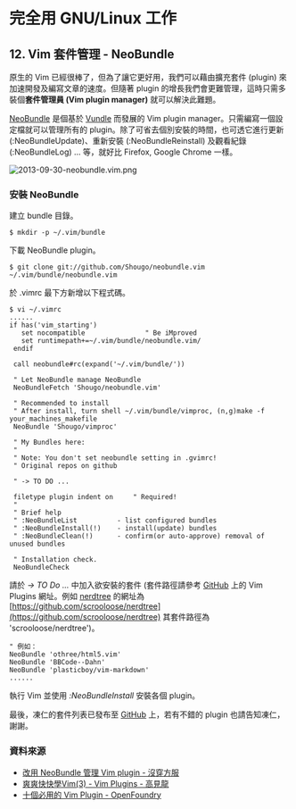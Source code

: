 # 完全用 GNU/Linux 工作

## 12. Vim 套件管理 - NeoBundle

原生的 Vim 已經很棒了，但為了讓它更好用，我們可以藉由擴充套件 (plugin) 來加速開發及編寫文章的速度。但隨著 plugin 的增長我們會更難管理，這時只需多裝個**套件管理員 (Vim plugin manager)** 就可以解決此難題。

[NeoBundle](https://github.com/Shougo/neobundle.vim) 是個基於 [Vundle](https://github.com/gmarik/vundle) 而發展的 Vim plugin manager。只需編寫一個設定檔就可以管理所有的 plugin。除了可省去個別安裝的時間，也可透它進行更新 (:NeoBundleUpdate)、重新安裝 (:NeoBundleReinstall) 及觀看紀錄 (:NeoBundleLog) ... 等，就好比 Firefox, Google Chrome 一樣。

![2013-09-30-neobundle.vim.png](https://lh3.googleusercontent.com/-Wfyb19alJJA/UklmScI0ItI/AAAAAAAAVzo/5Ivi92u5Me4/s800/2013-09-30-neobundle.vim.png)

### 安裝 NeoBundle

建立 bundle 目錄。

	$ mkdir -p ~/.vim/bundle

下載 NeoBundle plugin。

	$ git clone git://github.com/Shougo/neobundle.vim ~/.vim/bundle/neobundle.vim

於 .vimrc 最下方新增以下程式碼。

	$ vi ~/.vimrc
	......
	if has('vim_starting')
	   set nocompatible               " Be iMproved
	   set runtimepath+=~/.vim/bundle/neobundle.vim/
	 endif
	
	 call neobundle#rc(expand('~/.vim/bundle/'))
	
	 " Let NeoBundle manage NeoBundle
	 NeoBundleFetch 'Shougo/neobundle.vim'
	
	 " Recommended to install
	 " After install, turn shell ~/.vim/bundle/vimproc, (n,g)make -f your_machines_makefile
	 NeoBundle 'Shougo/vimproc'
	
	 " My Bundles here:
	 "
	 " Note: You don't set neobundle setting in .gvimrc!
	 " Original repos on github

	 " -> TO DO ...
	
	 filetype plugin indent on     " Required!
	 "
	 " Brief help
	 " :NeoBundleList          - list configured bundles
	 " :NeoBundleInstall(!)    - install(update) bundles
	 " :NeoBundleClean(!)      - confirm(or auto-approve) removal of unused bundles
	
	 " Installation check.
	 NeoBundleCheck

請於 *-> TO Do ...* 中加入欲安裝的套件 (套件路徑請參考 [GitHub](https://github.com/) 上的 Vim Plugins 網址。例如 [nerdtree](https://github.com/scrooloose/nerdtree) 的網址為 [https://github.com/scrooloose/nerdtree](https://github.com/scrooloose/nerdtree) 其套件路徑為 'scrooloose/nerdtree')。

	" 例如：
	NeoBundle 'othree/html5.vim'
	NeoBundle 'BBCode--Dahn'
	NeoBundle 'plasticboy/vim-markdown'
	......

執行 Vim 並使用 *:NeoBundleInstall* 安裝各個 plugin。

最後，凍仁的套件列表已發布至 [GitHub](https://github.com/chusiang/vimrc) 上，若有不錯的 plugin 也請告知凍仁，謝謝。

### 資料來源

- [改用 NeoBundle 管理 Vim plugin - 沒穿方服](http://bootleq.blogspot.tw/2012/05/neobundle-vim-plugin.html)
- [爽爽快快學Vim(3) - Vim Plugins - 高見龍](http://blog.eddie.com.tw/2012/06/01/screencast-3-vim-plugins/)
- [十個必用的 Vim Plugin - OpenFoundry](http://www.openfoundry.org/en/component/content/2244?task=view)

